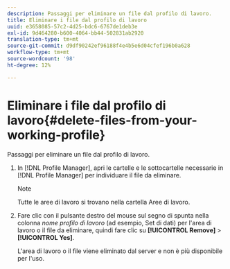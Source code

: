 ```yaml
---
description: Passaggi per eliminare un file dal profilo di lavoro.
title: Eliminare i file dal profilo di lavoro
uuid: e3658085-57c2-4d25-bdc6-6767de1deb3e
exl-id: 9d464280-b600-4064-bb44-502831ab2920
translation-type: tm+mt
source-git-commit: d9df90242ef96188f4e4b5e6d04cfef196b0a628
workflow-type: tm+mt
source-wordcount: '98'
ht-degree: 12%

---
```


# Eliminare i file dal profilo di lavoro{#delete-files-from-your-working-profile}

Passaggi per eliminare un file dal profilo di lavoro.

1. In [!DNL Profile Manager], apri le cartelle e le sottocartelle necessarie in [!DNL Profile Manager] per individuare il file da eliminare.

   >[!NOTE]
   >
   >Tutte le aree di lavoro si trovano nella cartella Aree di lavoro.

1. Fare clic con il pulsante destro del mouse sul segno di spunta nella colonna *nome profilo di lavoro* (ad esempio, Set di dati) per l&#39;area di lavoro o il file da eliminare, quindi fare clic su **[!UICONTROL Remove]** > **[!UICONTROL Yes]**.

   L&#39;area di lavoro o il file viene eliminato dal server e non è più disponibile per l&#39;uso.
